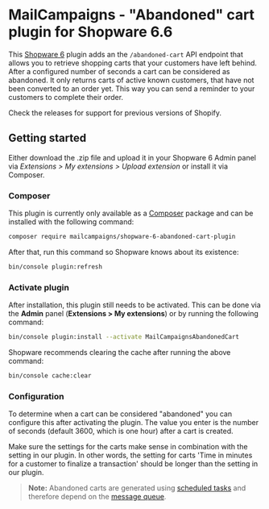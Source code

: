 # MailCampaigns - "Abandoned" cart plugin for Shopware 6.6
This [Shopware 6](https://www.shopware.com/en/products/shopware-6/) plugin adds an the `/abandoned-cart` API endpoint that allows you to retrieve shopping carts that your customers have left behind. 
After a configured number of seconds a cart can be considered as abandoned.
It only returns carts of active known customers, that have not been converted to an order yet. This way you can send a reminder to your customers to complete their order. 

Check the releases for support for previous versions of Shopify. 

## Getting started

Either download the .zip file and upload it in your Shopware 6 Admin panel via *Extensions > My extensions > Upload extension* or install it via Composer.

### Composer
This plugin is currently only available as a [Composer](https://getcomposer.org/) package
and can be installed with the following command:

```bash
composer require mailcampaigns/shopware-6-abandoned-cart-plugin
```

After that, run this command so Shopware knows about its existence:

```bash
bin/console plugin:refresh
```

### Activate plugin
After installation, this plugin still needs to be activated. This can be done via the **Admin** panel
(**Extensions > My extensions**) or by running the following command:

```bash
bin/console plugin:install --activate MailCampaignsAbandonedCart
```

Shopware recommends clearing the cache after running the above command:
```bash
bin/console cache:clear
```

### Configuration
To determine when a cart can be considered "abandoned" you can configure this after activating the plugin.
The value you enter is the number of seconds (default 3600, which is one hour) after a cart is created.

Make sure the settings for the carts make sense in combination with the setting in our plugin. In other words, the setting
for carts 'Time in minutes for a customer to finalize a transaction' should be longer than the setting in our plugin.

> **Note:** Abandoned carts are generated using [scheduled tasks] and therefore depend on the [message queue].

[scheduled tasks]: https://developer.shopware.com/docs/guides/plugins/plugins/plugin-fundamentals/add-scheduled-task#executing-the-scheduled-task
[message queue]: https://developer.shopware.com/docs/guides/hosting/infrastructure/message-queue

